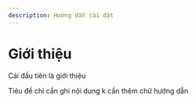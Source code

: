 ```yaml
---
description: Hướng dẫn cài đặt
---
```


# Giới thiệu

Cái đầu tiên là giới thiệu

Tiêu đề chỉ cần ghi nội dung k cần thêm chữ hướng dẫn

